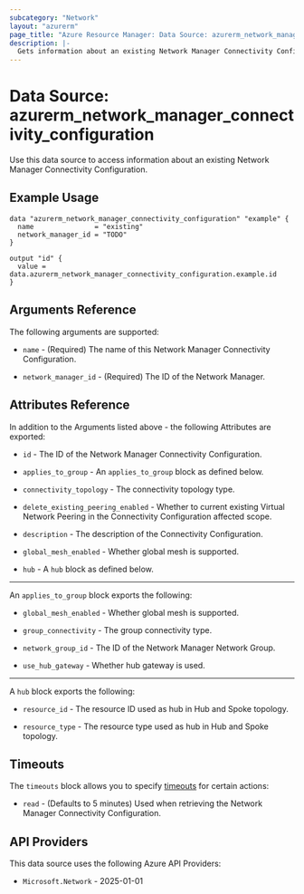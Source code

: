 ```yaml
---
subcategory: "Network"
layout: "azurerm"
page_title: "Azure Resource Manager: Data Source: azurerm_network_manager_connectivity_configuration"
description: |-
  Gets information about an existing Network Manager Connectivity Configuration.
---
```


# Data Source: azurerm_network_manager_connectivity_configuration

Use this data source to access information about an existing Network Manager Connectivity Configuration.

## Example Usage

```hcl
data "azurerm_network_manager_connectivity_configuration" "example" {
  name               = "existing"
  network_manager_id = "TODO"
}

output "id" {
  value = data.azurerm_network_manager_connectivity_configuration.example.id
}
```

## Arguments Reference

The following arguments are supported:

* `name` - (Required) The name of this Network Manager Connectivity Configuration.

* `network_manager_id` - (Required) The ID of the Network Manager.

## Attributes Reference

In addition to the Arguments listed above - the following Attributes are exported: 

* `id` - The ID of the Network Manager Connectivity Configuration.

* `applies_to_group` - An `applies_to_group` block as defined below.

* `connectivity_topology` - The connectivity topology type.

* `delete_existing_peering_enabled` - Whether to current existing Virtual Network Peering in the Connectivity Configuration affected scope.

* `description` - The description of the Connectivity Configuration.

* `global_mesh_enabled` - Whether global mesh is supported.

* `hub` - A `hub` block as defined below.

---

An `applies_to_group` block exports the following:

* `global_mesh_enabled` - Whether global mesh is supported.

* `group_connectivity` - The group connectivity type.

* `network_group_id` - The ID of the Network Manager Network Group.

* `use_hub_gateway` - Whether hub gateway is used.

---

A `hub` block exports the following:

* `resource_id` - The resource ID used as hub in Hub and Spoke topology.

* `resource_type` - The resource type used as hub in Hub and Spoke topology.

## Timeouts

The `timeouts` block allows you to specify [timeouts](https://developer.hashicorp.com/terraform/language/resources/configure#define-operation-timeouts) for certain actions:

* `read` - (Defaults to 5 minutes) Used when retrieving the Network Manager Connectivity Configuration.

## API Providers
<!-- This section is generated, changes will be overwritten -->
This data source uses the following Azure API Providers:

* `Microsoft.Network` - 2025-01-01
